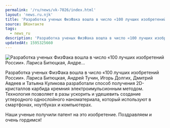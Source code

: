 ```yaml
---
permalink: '/ru/news/vk-7026/index.html'
layout: 'news.ru.njk'
title: 'Разработка ученых ФизФака вошла в число «100 лучших изобретений России». Лариса Битюцкая, Андре'
source: ВКонтакте
tags:
  - news_ru
description: 'Разработка ученых ФизФака вошла в число «100 лучших изобретений России». Лариса Битюцкая, Андре…'
updatedAt: 1595325660
---
```

![Разработка ученых ФизФака вошла в число «100 лучших изобретений России». Лариса Битюцкая, Андре…](https://sun9-67.userapi.com/impg/c857416/v857416518/226b7d/8mBYoEXTEhA.jpg?size=1280x797&quality=96&sign=aaf8b5b98101db3fab4df5315c44c2fb&c_uniq_tag=smkLve0oPOZgoq2evTalA9ULOVgolDCxfbTUflnD-Do&type=album)

Разработка ученых ФизФака вошла в число «100 лучших изобретений России». Лариса Битюцкая, Андрей Тучин, Игорь Долгих, Дмитрий Авдеев и Татьяна Куликова разработали способ получения 2D-кристаллов карбида кремния электроимульсионным методом. Технология позволяет в разы ускорить и удешевить создание углеродного однослойного наноматериала, который используют в смартфонах, ноутбуках и компьютерах.

Наши ученые получили патент на это изобретение. Поздравляем и очень гордимся!
